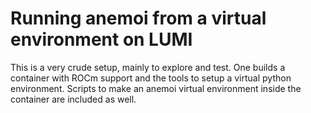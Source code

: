 # Running anemoi from a virtual environment on LUMI

This is a very crude setup, mainly to explore and test. One builds a container with ROCm support and the tools to setup a virtual python environment. Scripts to make an anemoi virtual environment inside the container are included as well.
